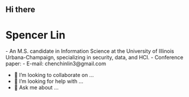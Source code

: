 ## Hi there

<h1>Spencer Lin</h1>
- An M.S. candidate in Information Science at the University of Illinois Urbana-Champaign, specializing in security, data, and HCI.
- Conference paper:  
- E-mail: chenchinlin3@gmail.com

- 👯 I’m looking to collaborate on ...
- 🤔 I’m looking for help with ...
- 💬 Ask me about ...


<!--
**koalaonbed/koalaonbed** is a ✨ _special_ ✨ repository because its `README.md` (this file) appears on your GitHub profile.

Here are some ideas to get you started:

- 🔭 I’m currently working on ...
- 🌱 I’m currently learning ...
- 👯 I’m looking to collaborate on ...
- 🤔 I’m looking for help with ...
- 💬 Ask me about ...
- 📫 How to reach me: ...
- 😄 Pronouns: ...
- ⚡ Fun fact: ...
-->
